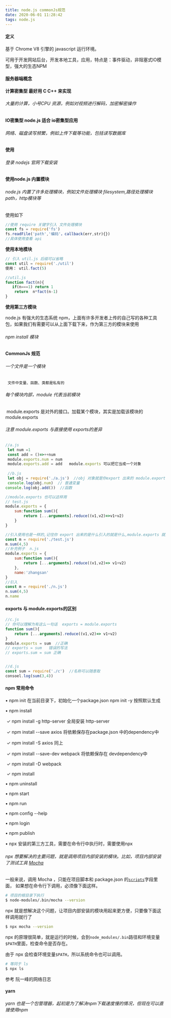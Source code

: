 ```yaml
---
title: node.js commonJs规范
date: 2020-06-01 11:28:42
tags: node.js
---
```


#### 定义

基于 Chrome V8 引擎的 javascript 运行环境。

可用于开发网站后台，开发本地工具，应用，特点是：事件驱动，非阻塞式IO模型，强大的生态NPM

#### 服务器端概念

**计算密集型  最好用 C C++ 来实现**

###### 大量的计算，小号CPU 资源，例如对视频进行解码，加密解密操作

**IO密集型 node.js 适合 io密集型应用**  

###### 网络、磁盘读写频繁，例如上传下载等功能，包括读写数据库

#### 使用

###### 登录 nodejs 官网下载安装

**使用node.js 内置模块**  

###### node.js 内置了许多处理模块，例如文件处理模块 filesystem,路径处理模块path，http模块等

使用如下

```javascript
//使用 require 关键字引入 文件处理模块
const fs = require('fs')
fs.readFile('path','编码'，callback(err,str){})
//具体使用查看 api
```

**使用本地模块**

```javascript
// 引入 util.js 后缀可以省略
const util = require('./util')
使用： util.fact(5)

//util.js
function fact(n){
   if(n===1) return 1
    return  n*fact(n-1)
}
```

**使用第三方模块**

node.js 有强大的生态系统 npm，上面有许多开发者上传的自己写的各种工具包，如果我们有需要可以从上面下载下来，作为第三方的模块来使用

###### npm install 模块

#### CommonJs 规范

###### 一个文件是一个模块

 	 文件中变量、函数、类都是私有的

###### 每个模块内部，module 代表当前模块

​	 	module.exports 是对外的接口。加载某个模块，其实是加载该模块的 module.exports

###### 注意 module.exports 与直接使⽤ exports的差异

```javascript
//a.js
 let num =1
 const add = ()=>++num
 module.exports.num = num
 module.exports.add = add   module.exports 可以把它当成一个对象
 
 //b.js
 let obj = require('./a.js')  //obj 对象就是你export 出来的 module.exports
 console.log(obj.num)  // 普通变量
console.log(obj.add())  //函数

//module.exports 也可以这样用
// test.js
module.exports = {
    sum:function sum(){
        return [...arguments].reduce((v1,v2)=>v1+v2)
    }
}

//引入使用也是一样的,记住你 export 出来的是什么引入的就是什么,module.exports 就是module 的一个属性
const m = require('./test.js')
m.sum(4,5)
//补充例子  n.js	
module.exports = {
    sum:function sum(){
        return [...arguments].reduce((v1,v2)=> v1+v2)
    },
    name:'zhangsan'
}
//引入
const m = require('./n.js')
n.sum(4,5)
n.name
```

#### exports 与 module.exports的区别

```javascript
//c.js
// 你可以理解为有这么一句话  exports = module.exports
function sum(){
    return [...arguments].reduce((v1,v2)=> v1+v2)
}
module.exports = sum  //正确
// exports = sum   错误的写法
// exports.sum = sum 正确


//d.js
const sum = require('./c')  //名称可以随意取
consoel.log(sum(3,4))
```

#### npm 常用命令

• npm init   在当前目录下，初始化一个package.json  npm init -y 按照默认生成

• npm install 

​	✓ npm install -g http-server    全局安装 http-server

​	✓ npm install --save axios        将依赖保存在package.json 中的dependency中

​	 ✓ npm install -S axios 				同上

​	✓ npm install --save-dev webpack 	将依赖保存在 devdependency中

​	✓ npm install -D webpack   

​	✓ npm install 

• npm uninstall  

• npm start

 • npm run 

 • npm config --help 

• npm login 

• npm publish

• npx <commond>    安装的第三方工具，需要在命令行中执行时，需要使用npx

###### npx 想要解决的主要问题，就是调用项目内部安装的模块。比如，项目内部安装了测试工具 [Mocha](http://www.ruanyifeng.com/blog/2015/12/a-mocha-tutorial-of-examples.html)

一般来说，调用 Mocha ，只能在项目脚本和 package.json 的[`scripts`](http://www.ruanyifeng.com/blog/2016/10/npm_scripts.html)字段里面， 如果想在命令行下调用，必须像下面这样。

```bash
# 项目的根目录下执行
$ node-modules/.bin/mocha --version
```

npx 就是想解决这个问题，让项目内部安装的模块用起来更方便，只要像下面这样调用就行了

```bash
$ npx mocha --version
```

npx 的原理很简单，就是运行的时候，会到`node_modules/.bin`路径和环境变量`$PATH`里面，检查命令是否存在。

由于 npx 会检查环境变量`$PATH`，所以系统命令也可以调用。

```bash
# 等同于 ls
$ npx ls
```

参考 阮一峰的网络日志

#### yarn

###### yarn 也是一个包管理器，起初是为了解决npm下载速度慢的情况，但现在可以直接使用npm

